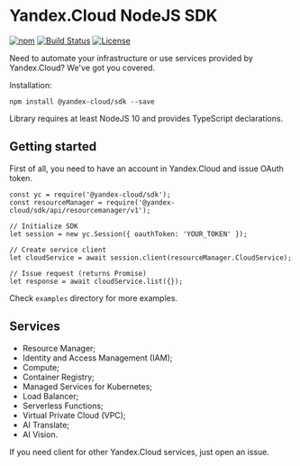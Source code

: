 # Yandex.Cloud NodeJS SDK

[![npm](https://img.shields.io/npm/v/@yandex-cloud/sdk.svg)](https://www.npmjs.com/package/@yandex-cloud/sdk)
[![Build Status](https://travis-ci.com/yandex-cloud/nodejs-sdk.svg?branch=master)](https://travis-ci.com/yandex-cloud/nodejs-sdk)
[![License](https://img.shields.io/github/license/yandex-cloud/nodejs-sdk.svg)](https://github.com/yandex-cloud/nodejs-sdk/blob/master/LICENSE)

Need to automate your infrastructure or use services provided by Yandex.Cloud? We've got you covered.

Installation:

    npm install @yandex-cloud/sdk --save

Library requires at least NodeJS 10 and provides TypeScript declarations.

## Getting started

First of all, you need to have an account in Yandex.Cloud and issue OAuth token.

    const yc = require('@yandex-cloud/sdk');
    const resourceManager = require('@yandex-cloud/sdk/api/resourcemanager/v1');
    
    // Initialize SDK
    let session = new yc.Session({ oauthToken: 'YOUR_TOKEN' });
    
    // Create service client
    let cloudService = await session.client(resourceManager.CloudService);
    
    // Issue request (returns Promise)
    let response = await cloudService.list({});
    
Check `examples` directory for more examples.

## Services

* Resource Manager;
* Identity and Access Management (IAM);
* Compute;
* Container Registry;
* Managed Services for Kubernetes;
* Load Balancer;
* Serverless Functions;
* Virtual Private Cloud (VPC);
* AI Translate;
* AI Vision.

If you need client for other Yandex.Cloud services, just open an issue.
